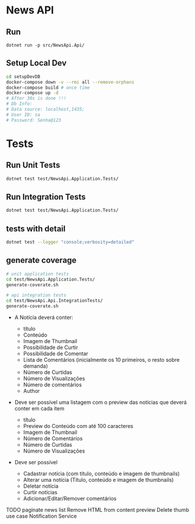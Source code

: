 # News API

## Run 
```
dotnet run -p src/NewsApi.Api/
```

## Setup Local Dev
``` sh
cd setupDevDB
docker-compose down -v --rmi all --remove-orphans
docker-compose build # once time
docker-compose up -d
# After 30s is done !!! 
# Db Info: 
# Data source: localhost,1435;
# User ID: sa
# Password: Senha@123
```

# Tests
## Run Unit Tests
``` sh
dotnet test test/NewsApi.Application.Tests/
```
 

## Run Integration Tests
``` sh
dotnet test test/NewsApi.Application.Tests/
```

## tests with detail
``` sh
dotnet test --logger "console;verbosity=detailed"
```

## generate coverage
``` sh
# unit application tests
cd test/NewsApi.Application.Tests/
generate-coverate.sh 

# api integration tests
cd test/NewsApi.Api.IntegrationTests/
generate-coverate.sh 
```



- A Notícia deverá conter:
    - título
    - Conteúdo
    - Imagem de Thumbnail
    - Possibilidade de Curtir
    - Possibilidade de Comentar
    - Lista de Comentários (inicialmente os 10 primeiros, o resto sobre demanda)
    - Número de Curtidas
    - Número de Visualizações
    - Número de comentários
    - Author


- Deve ser possível uma listagem com o preview das notícias que deverá conter em cada item
    - título
    - Preview do Conteúdo com até 100 caracteres
    - Imagem de Thumbnail
    - Número de Comentários
    - Número de Curtidas
    - Número de Visualizações


- Deve ser possível
    - Cadastrar notícia (com título, conteúdo e imagem de thumbnails) 
    - Alterar uma notícia (Título, conteúdo e imagem de thumbnails)
    - Deletar notícia
    - Curtir notícias
    - Adicionar/Editar/Remover comentários 


TODO
paginate news list
Remove HTML from content preview
Delete thumb use case
Notification Service

